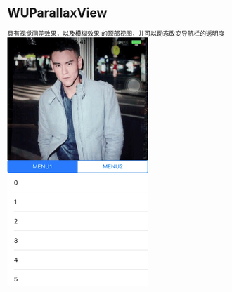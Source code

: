 # WUParallaxView
具有视觉间差效果，以及模糊效果 的顶部视图，并可以动态改变导航栏的透明度
![image](https://github.com/wqhiOS/WUParallaxView/raw/master/WUParallaxView.gif)
